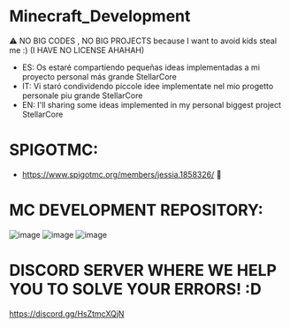 # Minecraft_Development

⚠ NO BIG CODES , NO BIG PROJECTS because I want to avoid kids steal me :) (I HAVE NO LICENSE AHAHAH)

- ES: Os estaré compartiendo pequeñas ideas implementadas a mi proyecto personal más grande StellarCore
- IT: Vi staró condividendo piccole idee implementate nel mio progetto personale piu grande StellarCore
- EN: I'll sharing some ideas implemented in my personal biggest project StellarCore

# SPIGOTMC:
- https://www.spigotmc.org/members/jessia.1858326/ 💓

# MC DEVELOPMENT REPOSITORY:
![image](https://github.com/Lewysan/Minecraft_Development/assets/70720366/a4cbdd7f-1b8a-4f35-bee0-967a7cff0dfe)
![image](https://github.com/Lewysan/Minecraft_Development/assets/70720366/410915c9-3ea5-4695-becd-94555cc6b5ac)
![image](https://github.com/Lewysan/Minecraft_Development/assets/70720366/0336fe7b-415e-4b9b-87de-485976fa7a3d)

# DISCORD SERVER WHERE WE HELP YOU TO SOLVE YOUR ERRORS! :D
https://discord.gg/HsZtmcXQjN

